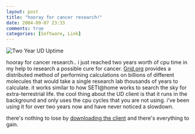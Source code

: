```yaml
---
layout: post
title: "hooray for cancer research!"
date: 2004-09-07 23:33
comments: true
categories: [Software, Link]
---
```

![Two Year UD Uptime](graphics/ud-2years.jpg)

hooray for cancer research..  i just reached two years worth of cpu time in my help to research a possible cure for cancer. [Grid.org](http://www.grid.org/projects/cancer/) provides a distributed method of performing calculations on billions of different molecules that would take a single research lab thousands of years to calculate.  it works similar to how SETI@home works to search the sky for extra-terrestrial life.  the cool thing about the UD client is that it runs in the background and only uses the cpu cycles that you are not using.  i've been using it for over two years now and have never noticed a slowdown.

there's nothing to lose by [downloading the client](http://www.grid.org/projects/cancer/) and there's everything to gain.
